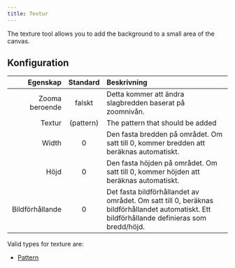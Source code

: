 ```yaml
---
title: Textur
---
```


The texture tool allows you to add the background to a small area of the canvas.

## Konfiguration

|        Egenskap |           Standard           | Beskrivning                                                                                                                                                                                  |
| --------------: | :--------------------------: | :------------------------------------------------------------------------------------------------------------------------------------------------------------------------------------------- |
|  Zooma beroende |            falskt            | Detta kommer att ändra slagbredden baserat på zoomnivån.                                                                                                                     |
|          Textur | (pattern) | The pattern that should be added                                                                                                                                                             |
|           Width |               0              | Den fasta bredden på området. Om satt till 0, kommer bredden att beräknas automatiskt.                                                                       |
|            Höjd |               0              | Den fasta höjden på området. Om satt till 0, kommer höjden att beräknas automatiskt.                                                                         |
| Bildförhållande |               0              | Det fasta bildförhållandet av området. Om satt till 0, beräknas bildförhållandet automatiskt. Ett bildförhållande definieras som bredd/höjd. |

Valid types for texture are:

- [Pattern](../background#pattern)
